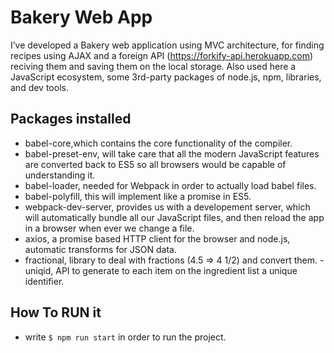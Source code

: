 # Bakery Web App
I’ve developed a Bakery web application using MVC architecture, for finding recipes using AJAX and a foreign API (https://forkify-api.herokuapp.com) reciving them and saving them on the local storage. Also used here a JavaScript ecosystem, some 3rd-party packages of node.js, npm, libraries, and dev tools.

## Packages installed
- babel-core,which contains the core functionality of the compiler.
- babel-preset-env, will take care that all the modern JavaScript features are converted back to ES5 so all browsers would be capable of understanding it.
- babel-loader, needed for Webpack in order to actually load babel files.
- babel-polyfill, this will implement like a promise in ES5.
- webpack-dev-server, provides us with a developement server, which will automatically bundle all our JavaScript files, and then reload the app in a browser when ever we change a file.
- axios, a promise based HTTP client for the browser and node.js, automatic transforms for JSON data.
- fractional, library to deal with fractions (4.5 => 4 1/2) and convert them. - uniqid, API to generate to each item on the ingredient list a unique identifier.

## How To RUN it
- write ``` $ npm run start ``` in order to run the project. 
